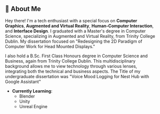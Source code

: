 ## 👋 About Me

Hey there! I'm a tech enthusiast with a special focus on **Computer Graphics**, **Augmented and Virtual Reality**, **Human-Computer Interaction**, and **Interface Design**. I graduated with a Master's degree in Computer Science, specializing in Augmented and Virtual Reality, from Trinity College Dublin. My dissertation focused on "Redesigning the 2D Paradigm of Computer Work for Head Mounted Displays."

I also hold a B.Sc. First Class Honours degree in Computer Science and Business, again from Trinity College Dublin. This multidisciplinary background allows me to view technology through various lenses, integrating both the technical and business aspects. The Title of my undergraduate dissertation was "Voice Mood Logging for Nest Hub with Google Assistant"

- **Currently Learning**: 
  - Blender
  - Unity
  - Unreal Engine
